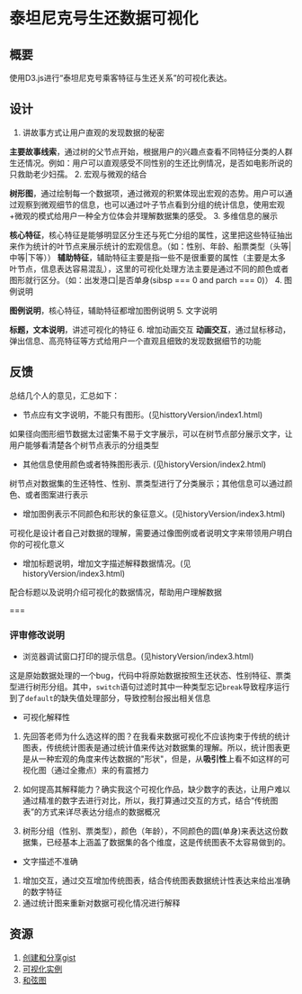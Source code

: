 # 泰坦尼克号生还数据可视化

## 概要

使用D3.js进行“泰坦尼克号乘客特征与生还关系”的可视化表达。

## 设计

1. 讲故事方式让用户直观的发现数据的秘密

**主要故事线索**，通过树的父节点开始，根据用户的兴趣点查看不同特征分类的人群生还情况。例如：用户可以直观感受不同性别的生还比例情况，是否如电影所说的只救助老少妇孺。
2. 宏观与微观的结合

**树形图**，通过绘制每一个数据项，通过微观的积累体现出宏观的态势。用户可以通过观察到微观细节的信息，也可以通过叶子节点看到分组的统计信息，使用宏观+微观的模式给用户一种全方位体会并理解数据集的感受。
3. 多维信息的展示

**核心特征**，核心特征是能够明显区分生还与死亡分组的属性，这里把这些特征抽出来作为统计的叶节点来展示统计的宏观信息。（如：性别、年龄、船票类型（头等|中等|下等））
**辅助特征**，辅助特征主要是指一些不是很重要的属性（主要是太多叶节点，信息表达容易混乱），这里的可视化处理方法主要是通过不同的颜色或者图形就行区分。（如：出发港口|是否单身(sibsp === 0 and parch === 0)）
4. 图例说明

**图例说明**，核心特征，辅助特征都增加图例说明
5. 文字说明

**标题，文本说明**，讲述可视化的特征
6. 增加动画交互
**动画交互**，通过鼠标移动，弹出信息、高亮特征等方式给用户一个直观且细致的发现数据细节的功能

## 反馈

总结几个人的意见，汇总如下：

* 节点应有文字说明，不能只有图形。(见histtoryVersion/index1.html)

如果径向图形细节数据太过密集不易于文字展示，可以在树节点部分展示文字，让用户能够看清楚各个树节点表示的分组类型

* 其他信息使用颜色或者特殊图形表示. (见historyVersion/index2.html)

树节点对数据集的生还特性、性别、票类型进行了分类展示；其他信息可以通过颜色、或者图案进行表示

* 增加图例表示不同颜色和形状的象征意义。(见historyVersion/index3.html)

可视化是设计者自己对数据的理解，需要通过像图例或者说明文字来带领用户明白你的可视化意义

* 增加标题说明，增加文字描述解释数据情况。(见historyVersion/index3.html)

配合标题以及说明介绍可视化的数据情况，帮助用户理解数据

===

### 评审修改说明

* 浏览器调试窗口打印的提示信息。(见historyVersion/index3.html)

这是原始数据处理的一个bug，代码中将原始数据按照生还状态、性别特征、票类型进行树形分组。其中，`switch`语句过滤时其中一种类型忘记`break`导致程序运行到了`default`的缺失值处理部分，导致控制台报出相关信息

* 可视化解释性

1. 先回答老师为什么选这样的图？在我看来数据可视化不应该拘束于传统的统计图表，传统统计图表是通过统计值来传达对数据集的理解。所以，统计图表更是从一种宏观的角度来传达数据的"形状"，但是，从**吸引性**上看不如这样的可视化图（通过全撒点）来的有震撼力

2. 如何提高其解释能力？确实我这个可视化作品，缺少数字的表达，让用户难以通过精准的数字去进行对比，所以，我打算通过交互的方式，结合“传统图表”的方式来详尽表达分组点的数据概况

3. 树形分组（性别、票类型），颜色（年龄），不同颜色的圆(单身)来表达这份数据集，已经基本上涵盖了数据集的各个维度，这是传统图表不太容易做到的。

* 文字描述不准确

1. 增加交互，通过交互增加传统图表，结合传统图表数据统计性表达来给出准确的数字特征
2. 通过统计图来重新对数据可视化情况进行解释

## 资源

1. [创建和分享gist](http://bl.ocks.org)
2. [可视化实例](https://bl.ocks.org/mbostock/4063530)
3. [和弦图](https://bl.ocks.org/mbostock/4062006)